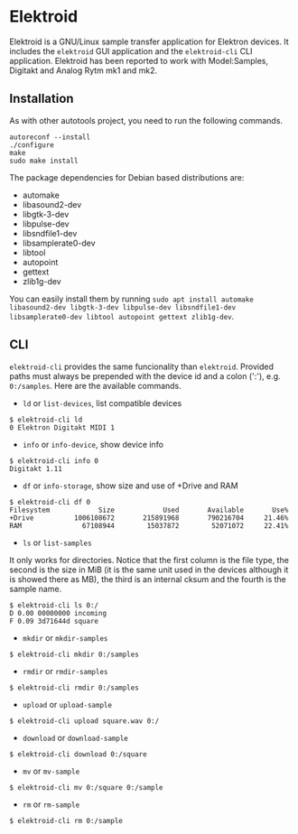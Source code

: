 # Elektroid

Elektroid is a GNU/Linux sample transfer application for Elektron devices. It includes the `elektroid` GUI application and the `elektroid-cli` CLI application.
Elektroid has been reported to work with Model:Samples, Digitakt and Analog Rytm mk1 and mk2.

## Installation

As with other autotools project, you need to run the following commands.

```
autoreconf --install
./configure
make
sudo make install
```

The package dependencies for Debian based distributions are:
- automake
- libasound2-dev
- libgtk-3-dev
- libpulse-dev
- libsndfile1-dev
- libsamplerate0-dev
- libtool
- autopoint
- gettext
- zlib1g-dev

You can easily install them by running `sudo apt install automake libasound2-dev libgtk-3-dev libpulse-dev libsndfile1-dev libsamplerate0-dev libtool autopoint gettext zlib1g-dev`.

## CLI

`elektroid-cli` provides the same funcionality than `elektroid`. Provided paths must always be prepended with the device id and a colon (':'), e.g. `0:/samples`.
Here are the available commands.

* `ld` or `list-devices`, list compatible devices

```
$ elektroid-cli ld
0 Elektron Digitakt MIDI 1
```

* `info` or `info-device`, show device info

```
$ elektroid-cli info 0
Digitakt 1.11
```

* `df` or `info-storage`, show size and use of +Drive and RAM

```
$ elektroid-cli df 0
Filesystem            Size            Used       Available       Use%
+Drive          1006108672       215891968       790216704     21.46%
RAM               67108944        15037872        52071072     22.41%
```

* `ls` or `list-samples`

It only works for directories. Notice that the first column is the file type, the second is the size in MiB (it is the same unit used in the devices although it is showed there as MB), the third is an internal cksum and the fourth is the sample name.

```
$ elektroid-cli ls 0:/
D 0.00 00000000 incoming
F 0.09 3d71644d square
```

* `mkdir` or `mkdir-samples`

```
$ elektroid-cli mkdir 0:/samples
```

* `rmdir` or `rmdir-samples`

```
$ elektroid-cli rmdir 0:/samples
```

* `upload` or `upload-sample`

```
$ elektroid-cli upload square.wav 0:/
```

* `download` or `download-sample`

```
$ elektroid-cli download 0:/square
```

* `mv` or `mv-sample`

```
$ elektroid-cli mv 0:/square 0:/sample
```

* `rm` or `rm-sample`

```
$ elektroid-cli rm 0:/sample
```
